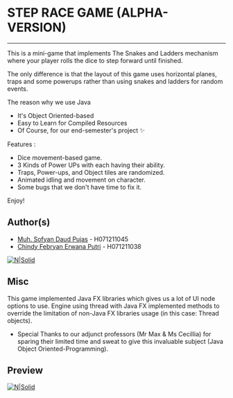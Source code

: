 # STEP RACE GAME (ALPHA-VERSION)
---

This is a mini-game that implements The Snakes and Ladders mechanism where your player rolls the dice to step forward until finished.

The only difference is that the layout of this game uses horizontal planes, traps and some powerups rather than using snakes and ladders for random events.

The reason why we use Java

- It's Object Oriented-based
- Easy to Learn for Compiled Resources
- Of Course, for our end-semester's project ✨

Features :

- Dice movement-based game.
- 3 Kinds of Power UPs with each having their ability.
- Traps, Power-ups, and Object tiles are randomized.
- Animated idling and movement on character.
- Some bugs that we don't have time to fix it.

Enjoy!

## Author(s)

- [Muh. Sofyan Daud Pujas](https://www.instagram.com/sofyan.pujas/) - H071211045
- [Chindy Febryan Erwana Putri](https://www.instagram.com/c.h.i.n.d.y/) - H071211038


[![N|Solid](https://www.oracle.com/a/tech/img/cb88-java-logo-001.jpg)](https://nodesource.com/products/nsolid)

## Misc

This game implemented Java FX libraries which gives us a lot of UI node options to use.
Engine using thread with Java FX implemented methods to override the limitation of non-Java FX
libraries usage (in this case: Thread objects).

- Special Thanks to our adjunct professors (Mr Max & Ms Cecillia) for sparing their limited time and sweat to give this invaluable subject (Java Object Oriented-Programming).


   [Sofyan]: <https://www.instagram.com/sofyan.pujas/d>
   [Chindy]: <https://www.instagram.com/c.h.i.n.d.y/>
   
## Preview

[![N|Solid](https://i.postimg.cc/50Zn3zRN/step-race-preview.png)](https://nodesource.com/products/nsolid)


